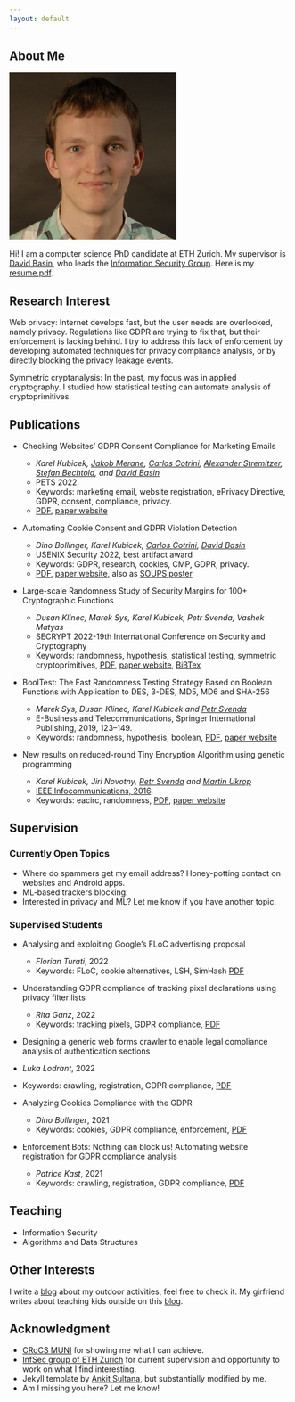```yaml
---
layout: default
---
```


## About Me

<img class="profile-picture" src="karel.jpg">

Hi! I am a computer science PhD candidate at ETH Zurich. My supervisor is [David Basin](http://people.inf.ethz.ch/basin/), who leads the [Information Security Group](https://infsec.ethz.ch/). Here is my [resume.pdf](https://karelkubicek.github.io/resume.pdf).

## Research Interest

Web privacy: Internet develops fast, but the user needs are overlooked, namely privacy. Regulations like GDPR are trying to fix that, but their enforcement is lacking behind. I try to address this lack of enforcement by developing automated techniques for privacy compliance analysis, or by directly blocking the privacy leakage events.

Symmetric cryptanalysis: In the past, my focus was in applied cryptography. I studied how statistical testing can automate analysis of cryptoprimitives.

## Publications

* Checking Websites’ GDPR Consent Compliance for Marketing Emails
  * *Karel Kubicek, [Jakob Merane](https://lawecon.ethz.ch/group/scientific-team/merane.html), [Carlos Cotrini](https://inf.ethz.ch/people/people-atoz/person-detail.MTg4OTEw.TGlzdC8zMDQsLTIxNDE4MTU0NjA=.html), [Alexander Stremitzer](https://laweconbusiness.ethz.ch/group/professor/stremitzer.html), [Stefan Bechtold](https://lawecon.ethz.ch/group/professors/bechtold.html), and [David Basin](http://people.inf.ethz.ch/basin/)*
  * PETS 2022.
  * Keywords: marketing email, website registration, ePrivacy Directive, GDPR, consent, compliance, privacy.
  * [PDF](https://karelkubicek.github.io/assets/pdf/Checking_Websites_GDPR_Consent_Compliance_for_Marketing_Emails.pdf), [paper website](https://karelkubicek.github.io/post/reg-pets)

* Automating Cookie Consent and GDPR Violation Detection
  * *Dino Bollinger, Karel Kubicek, [Carlos Cotrini](https://inf.ethz.ch/people/people-atoz/person-detail.MTg4OTEw.TGlzdC8zMDQsLTIxNDE4MTU0NjA=.html), [David Basin](http://people.inf.ethz.ch/basin/)*
  * USENIX Security 2022, best artifact award
  * Keywords: GDPR, research, cookies, CMP, GDPR, privacy. 
  * [PDF](https://karelkubicek.github.io/assets/pdf/Automating_Cookie_Consent_and_GDPR_Violation_Detection.pdf), [paper website](https://karelkubicek.github.io/post/cookieblock), also as [SOUPS poster](https://karelkubicek.github.io/assets/pdf/CookieBlock_CookieAudit_Fixing_Cookie_Consent_with_ML.pdf)

* Large-scale Randomness Study of Security Margins for 100+ Cryptographic Functions
  * *Dusan Klinec, Marek Sys, Karel Kubicek, Petr Svenda, Vashek Matyas*
  * SECRYPT 2022-19th International Conference on Security and Cryptography
  * Keywords: randomness, hypothesis, statistical testing, symmetric cryptoprimitives, [PDF](https://karelkubicek.github.io/assets/pdf/Analyzing_security_margins_of_100_cryptographic_functions.pdf), [paper website](https://www.scitepress.org/PublicationsDetail.aspx?ID=iTqltaXgmDY=&t=1), [BiBTex](https://karelkubicek.github.io/assets/bib/sec-mar.bib)

* BoolTest: The Fast Randomness Testing Strategy Based on Boolean Functions with Application to DES, 3-DES, MD5, MD6 and SHA-256
  * *Marek Sys, Dusan Klinec, Karel Kubicek and [Petr Svenda](https://crocs.fi.muni.cz/people/svenda)*
  * E-Business and Telecommunications, Springer International Publishing, 2019, 123–149.
  * Keywords: randomness, hypothesis, boolean, [PDF](https://crocs.fi.muni.cz/_media/public/papers/booltest_preprint_2017.pdf), [paper website](https://crocs.fi.muni.cz/public/papers/Secrypt2017selected)

* New results on reduced-round Tiny Encryption Algorithm using genetic programming
  * *Karel Kubicek, Jiri Novotny, [Petr Svenda](https://crocs.fi.muni.cz/people/svenda) and [Martin Ukrop](https://crocs.fi.muni.cz/people/mukrop)*
  * [IEEE Infocommunications, 2016](http://www.infocommunications.hu/2016_1).
  * Keywords: eacirc, randomness, [PDF](https://crocs.fi.muni.cz/_media/public/papers/infocom/infocommunications2016.pdf), [paper website](https://crocs.fi.muni.cz/public/papers/infocomm2016)

## Supervision

### Currently Open Topics

* Where do spammers get my email address? Honey-potting contact on websites and Android apps.
* ML-based trackers blocking.
* Interested in privacy and ML? Let me know if you have another topic.

### Supervised Students

* Analysing and exploiting Google’s FLoC advertising proposal
  * *Florian Turati*, 2022
  * Keywords: FLoC, cookie alternatives, LSH, SimHash [PDF](https://www.research-collection.ethz.ch/handle/20.500.11850/535362)

* Understanding GDPR compliance of tracking pixel declarations using privacy filter lists
  * *Rita Ganz*, 2022
  * Keywords: tracking pixels, GDPR compliance, [PDF](https://www.research-collection.ethz.ch/handle/20.500.11850/535362)

*  Designing a generic web forms crawler to enable legal compliance analysis of authentication sections
  * *Luka Lodrant*, 2022
  * Keywords: crawling, registration, GDPR compliance, [PDF](https://www.research-collection.ethz.ch/handle/20.500.11850/534764)

* Analyzing Cookies Compliance with the GDPR
  * *Dino Bollinger*, 2021
  * Keywords: cookies, GDPR compliance, enforcement, [PDF](https://www.research-collection.ethz.ch/handle/20.500.11850/477333)

* Enforcement Bots: Nothing can block us! Automating website registration for GDPR compliance analysis
  * *Patrice Kast*, 2021
  * Keywords: crawling, registration, GDPR compliance, [PDF](https://karelkubicek.github.io/assets/pdf/Patrice_Kast_Automating_website_registration_for_GDPR_compliance_analysis_signed.pdf)

## Teaching

* Information Security
* Algorithms and Data Structures

## Other Interests

I write a [blog](https://bender250.github.io) about my outdoor activities, feel free to check it. My girfriend writes about teaching kids outside on this [blog](https://sites.google.com/view/nature-exploration-with-nina/).

## Acknowledgment

* [CRoCS MUNI](https://crocs.fi.muni.cz/) for showing me what I can achieve.
* [InfSec group of ETH Zurich](https://infsec.ethz.ch/) for current supervision and opportunity to work on what I find interesting.
* Jekyll template by [Ankit Sultana](https://github.com/ankitsultana), but substantially modified by me.
* Am I missing you here? Let me know!
